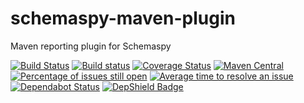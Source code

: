 # schemaspy-maven-plugin
Maven reporting plugin for Schemaspy

[![Build Status](https://travis-ci.org/GeoDienstenCentrum/schemaspy-maven-plugin.svg?branch=master)](https://travis-ci.org/GeoDienstenCentrum/schemaspy-maven-plugin)
[![Build status](https://ci.appveyor.com/api/projects/status/nn71bbgdqx2pmj9h/branch/master?svg=true)](https://ci.appveyor.com/project/mprins/schemaspy-maven-plugin/branch/master)
[![Coverage Status](https://coveralls.io/repos/github/GeoDienstenCentrum/schemaspy-maven-plugin/badge.svg?branch=master)](https://coveralls.io/github/GeoDienstenCentrum/schemaspy-maven-plugin?branch=master)
[![Maven Central](https://maven-badges.herokuapp.com/maven-central/nl.geodienstencentrum.maven/schemaspy-maven-plugin/badge.svg)](https://maven-badges.herokuapp.com/maven-central/nl.geodienstencentrum.maven/schemaspy-maven-plugin/)
[![Percentage of issues still open](http://isitmaintained.com/badge/open/GeoDienstenCentrum/schemaspy-maven-plugin.svg)](http://isitmaintained.com/project/GeoDienstenCentrum/schemaspy-maven-plugin "Percentage of issues still open")
[![Average time to resolve an issue](http://isitmaintained.com/badge/resolution/GeoDienstenCentrum/schemaspy-maven-plugin.svg)](http://isitmaintained.com/project/GeoDienstenCentrum/sass-maven-plugin "Average time to resolve an issue")
[![Dependabot Status](https://api.dependabot.com/badges/status?host=github&repo=GeoDienstenCentrum/maven-schemaspy-plugin)](https://dependabot.com)
[![DepShield Badge](https://depshield.sonatype.org/badges/GeoDienstenCentrum/schemaspy-maven-plugin/depshield.svg)](https://depshield.github.io)
